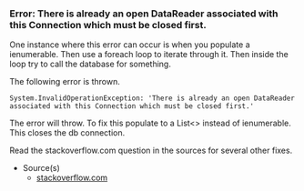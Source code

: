 ### Error: There is already an open DataReader associated with this Connection which must be closed first.

One instance where this error can occur is when you populate a ienumerable. Then use a foreach loop to iterate through it. Then inside the loop try to call the database for something.

The following error is thrown.

`System.InvalidOperationException: 'There is already an open DataReader associated with this Connection which must be closed first.'`

The error will throw. To fix this populate to a List<> instead of ienumerable. This closes the db connection.

Read the stackoverflow.com question in the sources for several other fixes.

- Source(s)
  - [stackoverflow.com]([link1](https://stackoverflow.com/questions/6062192/there-is-already-an-open-datareader-associated-with-this-command-which-must-be-c))
